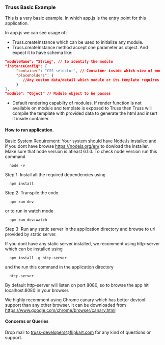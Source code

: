 ### Truss Basic Example

This is a very basic example. In which app.js is the entry point for this application.

In app.js we can see usage of:
- Truss.createInstance which can be used to initialize any module.
- Truss.createInstance method accept one parameter as object. And expect it to have schema like:

```json
"moduleName": "String", // to identify the module
"instanceConfig": {
     "container": "CSS selector", // Container inside which view of module to be rendered
     "placeholders": {
		//Any custom data/detail which module or its template requires
     }
},
"module": "Object" // Module object to be passes
```
- Default rendering capabilty of modules. If render function is not available on module and template is exposed to Truss then Truss will compile the template with provided data to generate the html and insert it inside container.


#### How to run application.
Basic System Requirement: Your system should have NodeJs installed and if you dont have browse https://nodejs.org/en/ to dowload the installer. Make sure that node version is atleast 6.1.0. To check node version run this command
```
  node -v
```

Step 1: Install all the required dependencies using
```
  npm install
```
Step 2: Transpile the code.
```
  npm run dev
```
or to run in watch mode
```
  npm run dev:watch
```
Step 3: Run any static server in the appilcation directory and browse to url provided by static server.

If you dont have any static server installed, we recomment using http-server which can be installed using
```
  npm install -g http-server
```
and the run this command in the application directory
```
  http-server
```
By default http-server will listen on port 8080, so to browse the app hit localhost:8080 in your browser.

We highly recomment using Chrome canary which has better devtool support than any other browser. It can be downloaded from https://www.google.com/chrome/browser/canary.html


#### Concerns or Queries
Drop mail to truss-developers@flipkart.com for any kind of questions or support.
